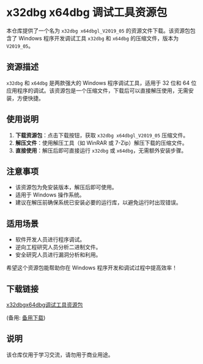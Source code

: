 # x32dbg x64dbg 调试工具资源包

本仓库提供了一个名为 `x32dbg x64dbgl_V2019_05` 的资源文件下载。该资源包包含了 Windows 程序开发调试工具 `x32dbg` 和 `x64dbg` 的压缩文件，版本为 `V2019_05`。

## 资源描述

`x32dbg` 和 `x64dbg` 是两款强大的 Windows 程序调试工具，适用于 32 位和 64 位应用程序的调试。该资源包是一个压缩文件，下载后可以直接解压使用，无需安装，方便快捷。

## 使用说明

1. **下载资源包**：点击下载按钮，获取 `x32dbg x64dbgl_V2019_05` 压缩文件。
2. **解压文件**：使用解压工具（如 WinRAR 或 7-Zip）解压下载的压缩文件。
3. **直接使用**：解压后即可直接运行 `x32dbg` 或 `x64dbg`，无需额外安装步骤。

## 注意事项

- 该资源包为免安装版本，解压后即可使用。
- 适用于 Windows 操作系统。
- 建议在解压前确保系统已安装必要的运行库，以避免运行时出现错误。

## 适用场景

- 软件开发人员进行程序调试。
- 逆向工程研究人员分析二进制文件。
- 安全研究人员进行漏洞分析和利用。

希望这个资源包能帮助你在 Windows 程序开发和调试过程中提高效率！

## 下载链接
[x32dbgx64dbg调试工具资源包](https://pan.quark.cn/s/d814cf639525) 

(备用: [备用下载](https://pan.baidu.com/s/1vKxFwLZ7HOUjg8f6T4RQ5w?pwd=1234))

## 说明

该仓库仅用于学习交流，请勿用于商业用途。
